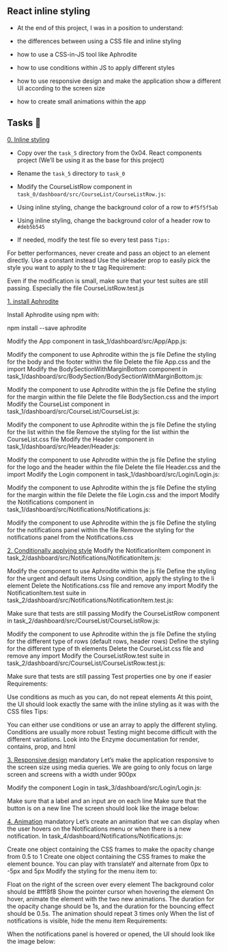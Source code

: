## React inline styling

- At the end of this project, I was in a position to understand: 

- the differences between using a CSS file and inline styling
- how to use a CSS-in-JS tool like Aphrodite
- how to use conditions within JS to apply different styles
- how to use responsive design and make the application show a different UI according to the screen size
- how to create small animations within the app

## Tasks :page_with_curl:

[0. Inline styling](task_0)

- Copy over the `task_5` directory from the 0x04. React components project (We’ll be using it as the base for this project)
- Rename the `task_5` directory to `task_0`
- Modify the CourseListRow component in `task_0/dashboard/src/CourseList/CourseListRow.js`:

- Using inline styling, change the background color of a row to `#f5f5f5ab`
- Using inline styling, change the background color of a header row to `#deb5b545`
- If needed, modify the test file so every test pass
`Tips:`

For better performances, never create and pass an object to an element directly. Use a constant instead
Use the isHeader prop to easily pick the style you want to apply to the tr tag
Requirement:

Even if the modification is small, make sure that your test suites are still passing. Especially the file CourseListRow.test.js

[1. install Aphrodite](task_1)

 Install Aphrodite using npm with:

 npm install --save aphrodite

 Modify the App component in task_1/dashboard/src/App/App.js:

Modify the component to use Aphrodite within the js file
Define the styling for the body and the footer within the file
Delete the file App.css and the import
Modify the BodySectionWithMarginBottom component in task_1/dashboard/src/BodySection/BodySectionWithMarginBottom.js:

Modify the component to use Aphrodite within the js file
Define the styling for the margin within the file
Delete the file BodySection.css and the import
Modify the CourseList component in task_1/dashboard/src/CourseList/CourseList.js:

Modify the component to use Aphrodite within the js file
Define the styling for the list within the file
Remove the styling for the list within the CourseList.css file
Modify the Header component in task_1/dashboard/src/Header/Header.js:

Modify the component to use Aphrodite within the js file
Define the styling for the logo and the header within the file
Delete the file Header.css and the import
Modify the Login component in task_1/dashboard/src/Login/Login.js:

Modify the component to use Aphrodite within the js file
Define the styling for the margin within the file
Delete the file Login.css and the import
Modify the Notifications component in task_1/dashboard/src/Notifications/Notifications.js:

Modify the component to use Aphrodite within the js file
Define the styling for the notifications panel within the file
Remove the styling for the notifications panel from the Notifications.css

[2. Conditionally applying style]( task_2)
Modify the NotificationItem component in task_2/dashboard/src/Notifications/NotificationItem.js:

Modify the component to use Aphrodite within the js file
Define the styling for the urgent and default items
Using condition, apply the styling to the li element
Delete the Notifications.css file and remove any import
Modify the NotificationItem.test suite in task_2/dashboard/src/Notifications/NotificationItem.test.js:

Make sure that tests are still passing
Modify the CourseListRow component in task_2/dashboard/src/CourseList/CourseListRow.js:

Modify the component to use Aphrodite within the js file
Define the styling for the different type of rows (default rows, header rows)
Define the styling for the different type of th elements
Delete the CourseList.css file and remove any import
Modify the CourseListRow.test suite in task_2/dashboard/src/CourseList/CourseListRow.test.js:

Make sure that tests are still passing
Test properties one by one if easier
Requirements:

Use conditions as much as you can, do not repeat elements
At this point, the UI should look exactly the same with the inline styling as it was with the CSS files
Tips:

You can either use conditions or use an array to apply the different styling. Conditions are usually more robust
Testing might become difficult with the different variations. Look into the Enzyme documentation for render, contains, prop, and html

[3. Responsive design]( task_3)
mandatory
Let’s make the application responsive to the screen size using media queries. We are going to only focus on large screen and screens with a width under 900px

Modify the component Login in task_3/dashboard/src/Login/Login.js:

Make sure that a label and an input are on each line
Make sure that the button is on a new line
The screen should look like the image below:

 [4. Animation]( task_4)
mandatory
Let’s create an animation that we can display when the user hovers on the Notifications menu or when there is a new notification. In task_4/dashboard/Notifications/Notifications.js:

Create one object containing the CSS frames to make the opacity change from 0.5 to 1
Create one object containing the CSS frames to make the element bounce. You can play with translateY and alternate from 0px to -5px and 5px
Modify the styling for the menu item to:

Float on the right of the screen over every element
The background color should be #fff8f8
Show the pointer cursor when hovering the element
On hover, animate the element with the two new animations. The duration for the opacity change should be 1s, and the duration for the bouncing effect should be 0.5s. The animation should repeat 3 times only
When the list of notifications is visible, hide the menu item
Requirements:

When the notifications panel is hovered or opened, the UI should look like the image below:
